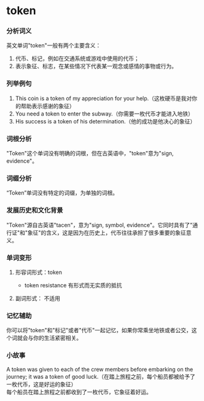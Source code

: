# token

### 分析词义

  

英文单词"token"一般有两个主要含义：

  

1.  代币、标记，例如在交通系统或游戏中使用的代币；
2.  表示象征、标志，在某些情况下代表某一观念或感情的事物或行为。

  

### 列举例句

  

1.  This coin is a token of my appreciation for your help.（这枚硬币是我对你的帮助表示感谢的象征）
2.  You need a token to enter the subway.（你需要一枚代币才能进入地铁）
3.  His success is a token of his determination.（他的成功是他决心的象征）

  

### 词根分析

  

"Token"这个单词没有明确的词根，但在古英语中，"token"意为"sign, evidence"。

  

### 词缀分析

  

“Token”单词没有特定的词缀，为单独的词根。

  

### 发展历史和文化背景

  

"Token"源自古英语"tacen"，意为"sign, symbol, evidence"。它同时具有了"通行证"和"象征"的含义，这是因为在历史上，代币往往承担了很多重要的象征意义。

  

### 单词变形

  

1.  形容词形式：token
    
    *   token resistance 有形式而无实质的抵抗
    
      
    
2.  副词形式： 不适用

  

### 记忆辅助

  

你可以将"token"和"标记"或者"代币"一起记忆，如果你常乘坐地铁或者公交，这个词就会与你的生活紧密相关。

  

### 小故事

  

A token was given to each of the crew members before embarking on the journey; it was a token of good luck.（在踏上旅程之前，每个船员都被给予了一枚代币，这是好运的象征）  
每个船员在踏上旅程之前都收到了一枚代币，它象征着好运。
